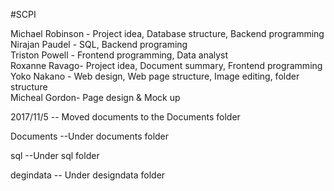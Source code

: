 #SCPI

Michael  Robinson - Project idea, Database structure, Backend programming <br>
Nirajan Paudel - SQL, Backend programing<br>
Triston Powell - Frontend programming, Data analyst<br>
Roxanne Ravago- Project idea, Document summary, Frontend programming<br>
Yoko Nakano - Web design, Web page structure, Image editing, folder structure<br>
Micheal Gordon- Page design & Mock up

2017/11/5 -- Moved documents to the Documents folder


Documents
--Under documents folder

sql
--Under sql folder

degindata
-- Under designdata folder

